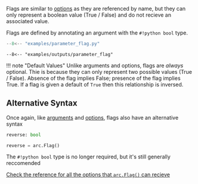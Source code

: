 Flags are similar to [options](./options.md) as they are referenced by name, but they can only represent a boolean value (True / False) and do not recieve an associated value.

Flags are defined by annotating an argument with the `#!python bool` type.

```py
--8<-- "examples/parameter_flag.py"
```

```console
--8<-- "examples/outputs/parameter_flag"
```


!!! note "Default Values"
    Unlike arguments and options, flags are *always* optional. Thie is because they can only
    represent two possible values (True / False). Absence of the flag implies False; presence of the flag implies True. If a flag is given a default of `True` then this relationship is inversed.

## Alternative Syntax
Once again, like [arguments](./arguments.md) and [options](./options.md), flags also have an alternative syntax

```py
reverse: bool
```

```py
reverse = arc.Flag()
```
The `#!python bool` type is no longer required, but it's still generally reccomended

[Check the reference for all the options that `arc.Flag()` can recieve](../../reference/params.md#flag)